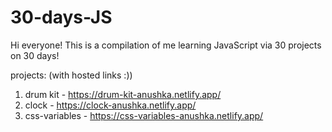 # 30-days-JS

Hi everyone! This is a compilation of me learning JavaScript via 30 projects on 30 days! 

projects: (with hosted links :))
  1. drum kit - https://drum-kit-anushka.netlify.app/
  2. clock - https://clock-anushka.netlify.app/
  3. css-variables - https://css-variables-anushka.netlify.app/
